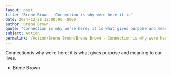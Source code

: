 ```yaml
---
layout: post
title: "Brene Brown - Connection is why were here it is"
date: 2024-12-28 12:00:00 -0000
author: Brene Brown
quote: "Connection is why we’re here; it is what gives purpose and meaning to our lives."
subject: Action
permalink: /Action/Brene Brown/Brene Brown - Connection is why were here it is
---
```


Connection is why we’re here; it is what gives purpose and meaning to our lives.

- Brene Brown
